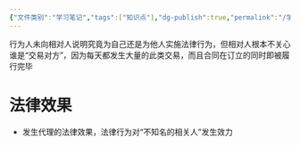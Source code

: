 ```yaml
---
{"文件类别":"学习笔记","tags":["知识点"],"dg-publish":true,"permalink":"/学习笔记studyup/知识点cheese/为相关人实施法律行为/","dgPassFrontmatter":true,"noteIcon":"","created":"2024-07-31T11:50:28.515+08:00","updated":"2024-10-14T10:09:42.791+08:00"}
---
```


行为人未向相对人说明究竟为自己还是为他人实施法律行为，但相对人根本不关心谁是“交易对方”，因为每天都发生大量的此类交易，而且合同在订立的同时即被履行完毕

# 法律效果
- 发生代理的法律效果，法律行为对“不知名的相关人”发生效力
